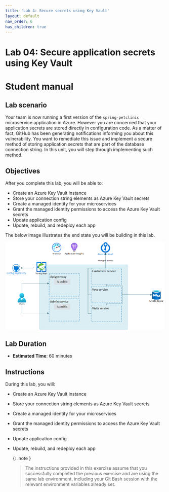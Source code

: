 ```yaml
---
title: 'Lab 4: Secure secrets using Key Vault'
layout: default
nav_order: 6
has_children: true
---
```


# Lab 04: Secure application secrets using Key Vault

# Student manual

## Lab scenario

Your team is now running a first version of the `spring-petclinic` microservice application in Azure. However you are concerned that your application secrets are stored directly in configuration code. As a matter of fact, GitHub has been generating notifications informing you about this vulnerability. You want to remediate this issue and implement a secure method of storing application secrets that are part of the database connection string. In this unit, you will step through implementing such method.

## Objectives

After you complete this lab, you will be able to:

- Create an Azure Key Vault instance
- Store your connection string elements as Azure Key Vault secrets
- Create a managed identity for your microservices
- Grant the managed identity permissions to access the Azure Key Vault secrets
- Update application config
- Update, rebuild, and redeploy each app

The below image illustrates the end state you will be building in this lab.

![Lab 4 architecture](../images/asa-openlab-4.png)

## Lab Duration

- **Estimated Time**: 60 minutes

## Instructions

During this lab, you will:

- Create an Azure Key Vault instance
- Store your connection string elements as Azure Key Vault secrets
- Create a managed identity for your microservices
- Grant the managed identity permissions to access the Azure Key Vault secrets
- Update application config
- Update, rebuild, and redeploy each app

   {: .note }
   > The instructions provided in this exercise assume that you successfully completed the previous exercise and are using the same lab environment, including your Git Bash session with the relevant environment variables already set.
